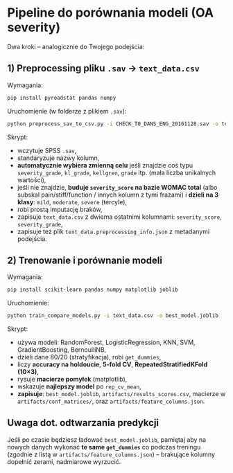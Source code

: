 # Pipeline do porównania modeli (OA severity)

Dwa kroki – analogicznie do Twojego podejścia:

## 1) Preprocessing pliku `.sav` → `text_data.csv`

Wymagania:
```bash
pip install pyreadstat pandas numpy
```

Uruchomienie (w folderze z plikiem `.sav`):
```bash
python preprocess_sav_to_csv.py -i CHECK_T0_DANS_ENG_20161128.sav -o text_data.csv
```

Skrypt:
- wczytuje SPSS `.sav`,
- standaryzuje nazwy kolumn,
- **automatycznie wybiera zmienną celu** jeśli znajdzie coś typu `severity_grade`, `kl_grade`, `kellgren`, `grade` itp. (mała liczba unikalnych wartości),
- jeśli nie znajdzie, **buduje `severity_score` na bazie WOMAC total** (albo subskal pain/stiff/function / innych kolumn z tymi frazami) i **dzieli na 3 klasy**: `mild`, `moderate`, `severe` (tercyle),
- robi prostą imputację braków,
- zapisuje `text_data.csv` z dwiema ostatnimi kolumnami: `severity_score`, `severity_grade`,
- zapisuje też plik `text_data.preprocessing_info.json` z metadanymi podejścia.

## 2) Trenowanie i porównanie modeli

Wymagania:
```bash
pip install scikit-learn pandas numpy matplotlib joblib
```

Uruchomienie:
```bash
python train_compare_models.py -i text_data.csv -o best_model.joblib
```

Skrypt:
- używa modeli: RandomForest, LogisticRegression, KNN, SVM, GradientBoosting, BernoulliNB,
- dzieli dane 80/20 (stratyfikacja), robi `get_dummies`,
- liczy **accuracy na holdoucie**, **5-fold CV**, **RepeatedStratifiedKFold (10×3)**,
- rysuje **macierze pomyłek** (matplotlib),
- wskazuje **najlepszy model** po `rep_cv_mean`,
- **zapisuje**: `best_model.joblib`, `artifacts/results_scores.csv`, macierze w `artifacts/conf_matrices/`, oraz `artifacts/feature_columns.json`.

## Uwaga dot. odtwarzania predykcji
Jeśli po czasie będziesz ładować `best_model.joblib`, pamiętaj aby na nowych danych wykonać **te same `get_dummies`** co podczas treningu (zgodnie z listą w `artifacts/feature_columns.json`) – brakujące kolumny dopełnić zerami, nadmiarowe wyrzucić.
